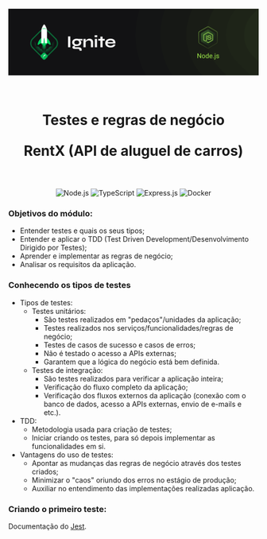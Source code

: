 <p align="center">
  <img src="../.github/capa-ignite-nodejs.png" alt="Ignite Node.js">
</p>

<br>

<h1 align="center">
  Testes e regras de negócio

  <br>

  RentX (API de aluguel de carros)
</h1>

<br>

<p align="center">
  <img src="https://img.shields.io/badge/Node.js-339933?style=for-the-badge&logo=nodedotjs&logoColor=white" alt="Node.js">
  <img src="https://img.shields.io/badge/TypeScript-007ACC?style=for-the-badge&logo=typescript&logoColor=white" alt="TypeScript">
  <img src="https://img.shields.io/badge/Express.js-000000?style=for-the-badge&logo=express&logoColor=white" alt="Express.js">
  <img src="https://img.shields.io/badge/Docker-2CA5E0?style=for-the-badge&logo=docker&logoColor=white" alt="Docker">
</p>

### Objetivos do módulo:
- Entender testes e quais os seus tipos;
- Entender e aplicar o TDD (Test Driven Development/Desenvolvimento Dirigido por Testes);
- Aprender e implementar as regras de negócio;
- Analisar os requisitos da aplicação.

### Conhecendo os tipos de testes
- Tipos de testes:
  - Testes unitários:
    - São testes realizados em "pedaços"/unidades da aplicação;
    - Testes realizados nos serviços/funcionalidades/regras de negócio;
    - Testes de casos de sucesso e casos de erros;
    - Não é testado o acesso a APIs externas;
    - Garantem que a lógica do negócio está bem definida.
  - Testes de integração:
    - São testes realizados para verificar a aplicação inteira;
    - Verificação do fluxo completo da aplicação;
    - Verificação dos fluxos externos da aplicação (conexão com o banco de dados, acesso a APIs externas, envio de e-mails e etc.).
- TDD:
  - Metodologia usada para criação de testes;
  - Iniciar criando os testes, para só depois implementar as funcionalidades em si.
- Vantagens do uso de testes:
  - Apontar as mudanças das regras de negócio através dos testes criados;
  - Minimizar o "caos" oriundo dos erros no estágio de produção;
  - Auxiliar no entendimento das implementações realizadas aplicação.

### Criando o primeiro teste:
Documentação do [Jest](https://jestjs.io/pt-BR/docs/getting-started).
